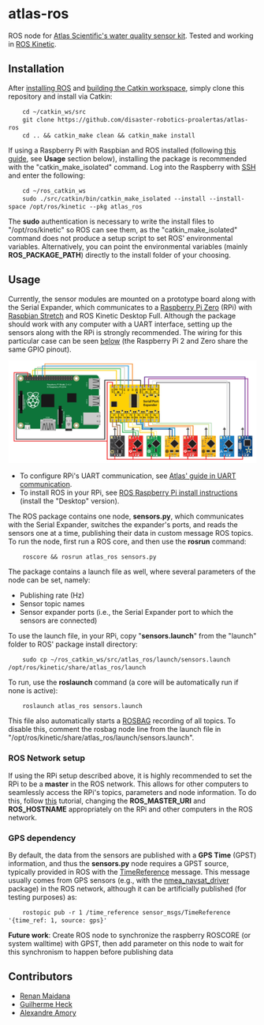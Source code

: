 # atlas-ros

ROS node for [Atlas Scientific's water quality sensor kit](https://www.atlas-scientific.com/product_pages/kits/env-sds-kit.html). Tested and working in [ROS Kinetic](http://wiki.ros.org/kinetic).

## Installation

After [installing ROS](http://wiki.ros.org/kinetic/Installation) and [building the Catkin workspace](http://wiki.ros.org/ROS/Tutorials/InstallingandConfiguringROSEnvironment#Create_a_ROS_Workspace), simply clone this repository and install via Catkin:

```
    cd ~/catkin_ws/src
    git clone https://github.com/disaster-robotics-proalertas/atlas-ros
    cd .. && catkin_make clean && catkin_make install
```

If using a Raspberry Pi with Raspbian and ROS installed (following [this guide](http://wiki.ros.org/ROSberryPi/Installing%20ROS%20Kinetic%20on%20the%20Raspberry%20Pi), see __Usage__ section below), installing the package is recommended with the "catkin_make_isolated" command. Log into the Raspberry with [SSH](https://www.openssh.com/) and enter the following:

```
    cd ~/ros_catkin_ws
    sudo ./src/catkin/bin/catkin_make_isolated --install --install-space /opt/ros/kinetic --pkg atlas_ros
```

The __sudo__ authentication is necessary to write the install files to "/opt/ros/kinetic" so ROS can see them, as the "catkin_make_isolated" command does not produce a setup script to set ROS' environmental variables. Alternatively, you can point the environmental variables (mainly __ROS_PACKAGE_PATH__) directly to the install folder of your choosing.

## Usage

Currently, the sensor modules are mounted on a prototype board along with the Serial Expander, which communicates to a [Raspberry Pi Zero](https://www.raspberrypi.org/products/raspberry-pi-zero/) (RPi) with [Raspbian Stretch](https://www.raspberrypi.org/blog/raspbian-stretch/) and ROS Kinetic Desktop Full. Although the package should work with any computer with a UART interface, setting up the sensors along with the RPi is strongly recommended. The wiring for this particular case can be seen [below](./rpi-protoboard-wiring.png) (the Raspberry Pi 2 and Zero share the same GPIO pinout).

![](rpi-protoboard-wiring.png)

* To configure RPi's UART communication, see [Atlas' guide in UART communication](https://www.atlas-scientific.com/_files/code/pi_sample_code.pdf).
* To install ROS in your RPi, see [ROS Raspberry Pi install instructions](http://wiki.ros.org/ROSberryPi/Installing%20ROS%20Kinetic%20on%20the%20Raspberry%20Pi) (install the "Desktop" version).

The ROS package contains one node, __sensors.py__, which communicates with the Serial Expander, switches the expander's ports, and reads the sensors one at a time, publishing their data in custom message ROS topics.
To run the node, first run a ROS core, and then use the __rosrun__ command:

```
    roscore && rosrun atlas_ros sensors.py
```

The package contains a launch file as well, where several parameters of the node can be set, namely:

* Publishing rate (Hz)
* Sensor topic names
* Sensor expander ports (i.e., the Serial Expander port to which the sensors are connected)

To use the launch file, in your RPi, copy "__sensors.launch__" from the "launch" folder to ROS' package install directory:

```
    sudo cp ~/ros_catkin_ws/src/atlas_ros/launch/sensors.launch /opt/ros/kinetic/share/atlas_ros/launch
```

To run, use the __roslaunch__ command (a core will be automatically run if none is active):

```
    roslaunch atlas_ros sensors.launch
```

This file also automatically starts a [ROSBAG](http://wiki.ros.org/rosbag) recording of all topics. To disable this, comment the rosbag node line from the launch file in "/opt/ros/kinetic/share/atlas_ros/launch/sensors.launch".

### ROS Network setup

If using the RPi setup described above, it is highly recommended to set the RPi to be a __master__ in the ROS network.
This allows for other computers to seamlessly access the RPi's topics, parameters and node information.
To do this, follow [this](http://wiki.ros.org/ROS/NetworkSetup) tutorial, changing the __ROS_MASTER_URI__ and __ROS_HOSTNAME__ appropriately on the RPi and other computers in the ROS network.

### GPS dependency

By default, the data from the sensors are published with a __GPS Time__ (GPST) information, and thus the __sensors.py__ node requires a GPST source, typically provided in ROS with the [TimeReference](http://docs.ros.org/jade/api/sensor_msgs/html/msg/TimeReference.html) message. This message usually comes from GPS sensors (e.g., with the [nmea_navsat_driver](http://wiki.ros.org/nmea_navsat_driver) package) in the ROS network, although it can be artificially published (for testing purposes) as:

```
    rostopic pub -r 1 /time_reference sensor_msgs/TimeReference '{time_ref: 1, source: gps}'
```

__Future work__: Create ROS node to synchronize the raspberry ROSCORE (or system walltime) with GPST, then add parameter on this node to wait for this synchronism to happen before publishing data

## Contributors

* [Renan Maidana](https://github.com/rgmaidana)
* [Guilherme Heck](https://github.com/heckgui)
* [Alexandre Amory](https://github.com/amamory)

